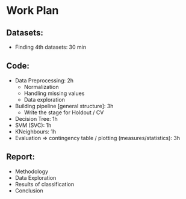 # Work Plan

## Datasets:
- Finding 4th datasets: 30 min

## Code:
- Data Preprocessing: 2h
    - Normalization
    - Handling missing values
    - Data exploration
- Building pipeline [general structure]: 3h
    - Write the stage for Holdout / CV
- Decision Tree: 1h
- SVM (SVC): 1h
- KNeighbours: 1h
- Evaluation => contingency table / plotting (measures/statistics): 3h

## Report:
- Methodology
- Data Exploration
- Results of classification
- Conclusion